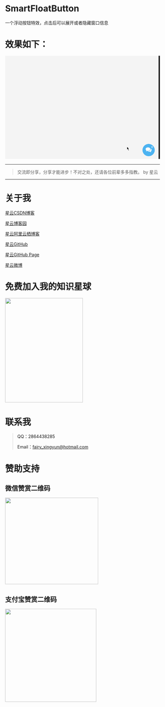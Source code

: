 # SmartFloatButton
一个浮动按钮特效，点击后可以展开或者隐藏窗口信息

# 效果如下：

<p>
  <img src="https://github.com/geekxingyun/SmartFloatButton/blob/master/raw/show.gif"></>
 </p>

---

> 交流即分享，分享才能进步！不对之处，还请各位前辈多多指教。  by 星云

---

# 关于我

[星云CSDN博客](https://blog.csdn.net/hadues)

[星云博客园](http://www.cnblogs.com/xingyunblog)

[星云阿里云栖博客](https://yq.aliyun.com/u/xingyunsky)

[星云GitHub](https://github.com/geekxingyun)

[星云GitHub Page](http://www.520geek.cn)

[星云微博](https://weibo.com/xingyunsky)

# 免费加入我的知识星球

<p><a href="https://github.com/geekxingyun/SpringBootBestPracticesSample/blob/master/resources/images/my_world.png?raw=true"> <img src="https://github.com/geekxingyun/SpringBootBestPracticesSample/blob/master/resources/images/my_world.png?raw=true" width="253" height="340"><a><p>

# 联系我

> QQ：2864438285　
> 
> Email：fairy_xingyun@hotmail.com   

# 赞助支持

<h2>微信赞赏二维码</h2>
<p><img src="https://img2018.cnblogs.com/blog/622489/201812/622489-20181215164147325-217176189.png" alt="" width="303" height="282"></p>
<h2>支付宝赞赏二维码</h2>
<p><img src="https://img2018.cnblogs.com/blog/622489/201812/622489-20181215164420863-364321980.png" alt="" width="297" height="303"></p>
